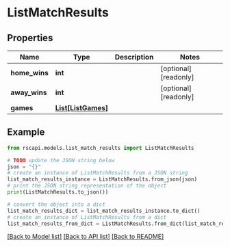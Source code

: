 # ListMatchResults


## Properties

Name | Type | Description | Notes
------------ | ------------- | ------------- | -------------
**home_wins** | **int** |  | [optional] [readonly] 
**away_wins** | **int** |  | [optional] [readonly] 
**games** | [**List[ListGames]**](ListGames.md) |  | 

## Example

```python
from rscapi.models.list_match_results import ListMatchResults

# TODO update the JSON string below
json = "{}"
# create an instance of ListMatchResults from a JSON string
list_match_results_instance = ListMatchResults.from_json(json)
# print the JSON string representation of the object
print(ListMatchResults.to_json())

# convert the object into a dict
list_match_results_dict = list_match_results_instance.to_dict()
# create an instance of ListMatchResults from a dict
list_match_results_from_dict = ListMatchResults.from_dict(list_match_results_dict)
```
[[Back to Model list]](../README.md#documentation-for-models) [[Back to API list]](../README.md#documentation-for-api-endpoints) [[Back to README]](../README.md)


